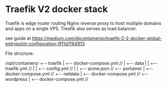 # Traefik V2 docker stack

Traefik is edge router routing Nginx reverse proxy to host multiple domains and apps on a single VPS. Treafik also serves as load balancer.

see guide at https://medium.com/@containeroo/traefik-2-2-docker-global-entrypoint-configuration-ff11d7f84913

File structure:

/opt/containers/
+-- traefik
|   +-- docker-compose.yml  // 
|   +-- data
|   |   +-- traefik.yml     // 
|   |   +-- config.yml      // 
|   |   +-- acme.json       // 
+-- portainer
|   +-- docker-compose.yml  //
+-- netdata
|   +-- docker-compose.yml  // 
+-- wordpress
|   +-- docker-compose.yml  // 
